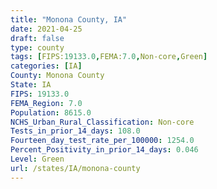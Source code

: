 ```yaml
---
title: "Monona County, IA"
date: 2021-04-25
draft: false
type: county
tags: [FIPS:19133.0,FEMA:7.0,Non-core,Green]
categories: [IA]
County: Monona County
State: IA
FIPS: 19133.0
FEMA_Region: 7.0
Population: 8615.0
NCHS_Urban_Rural_Classification: Non-core
Tests_in_prior_14_days: 108.0
Fourteen_day_test_rate_per_100000: 1254.0
Percent_Positivity_in_prior_14_days: 0.046
Level: Green
url: /states/IA/monona-county
---
```



